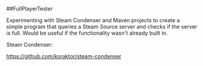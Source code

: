 ##FullPlayerTester

Experimenting with Steam Condenser and Maven projects to create a simple program that queries a Steam Source server and checks if the server is full. Would be useful if the functionality wasn't already built in.

Steam Condenser:

https://github.com/koraktor/steam-condenser
